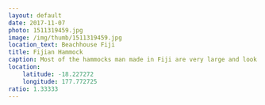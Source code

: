 ```yaml
---
layout: default
date: 2017-11-07
photo: 1511319459.jpg
image: /img/thumb/1511319459.jpg
location_text: Beachhouse Fiji
title: Fijian Hammock
caption: Most of the hammocks man made in Fiji are very large and look like this one. Of course they have the normal ones but tends to use those more often; which I find quite sad as they feel less confortable!
location:
    latitude: -18.227272
    longitude: 177.772725
ratio: 1.33333
---
```

